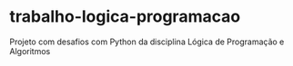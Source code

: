 # trabalho-logica-programacao
Projeto com desafios com Python da disciplina Lógica de Programação e Algoritmos
